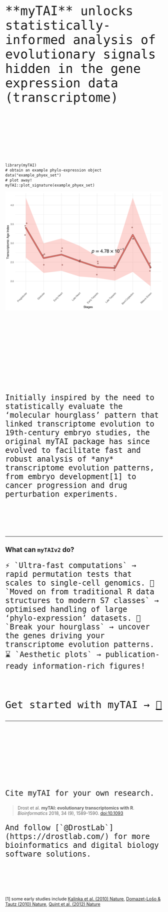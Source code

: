 <br/><br/>

<br/><br/>

<br/><br/>

<p style="font-family: &#39;Fira Mono&#39;, monospace; font-size: 2.5rem;">
**myTAI** unlocks statistically-informed analysis of evolutionary
signals hidden in the gene expression data (transcriptome)
</p>

<br/><br/>

<br/><br/>

<br/><br/>

    library(myTAI)
    # obtain an example phylo-expression object
    data("example_phyex_set")
    # plot away!
    myTAI::plot_signature(example_phyex_set)  

<img src="man/figures/plot_signature.svg" alt="plot_signature" style="display: block; margin: auto;" />

<br/><br/>

<br/><br/>

<br/><br/>

<br/><br/>

<br/><br/>

<p style="font-family: &#39;Fira Mono&#39;, monospace; font-size: 1.5rem;">
Initially inspired by the need to statistically evaluate the ‘molecular
hourglass’ pattern that linked transcriptome evolution to 19th-century
embryo studies, the original myTAI package has since evolved to
facilitate fast and robust analysis of *any* transcriptome evolution
patterns, from embryo development[1] to cancer progression and drug
perturbation experiments.
</p>

<br/><br/>

<br/><br/>

------------------------------------------------------------------------

## What can `myTAIv2` do?

<p style="font-family: &#39;Fira Mono&#39;, monospace; font-size: 1.5rem;">
⚡ `Ultra-fast computations` → rapid permutation tests that scales to
single-cell genomics.  
🦾 `Moved on from traditional R data structures to modern S7 classes` →
optimised handling of large ‘phylo-expression’ datasets.  
🔨 `Break your hourglass` → uncover the genes driving your transcriptome
evolution patterns.  
⌛ `Aesthetic plots` → publication-ready information-rich figures!
</p>

<br/><br/>

<p style="font-family: &#39;Fira Mono&#39;, monospace; font-size: 2rem;">
Get started with myTAI →
<a href="articles/myTAI.html" class="btn btn-outline-light" style="font-family: 'Fira Mono', monospace; font-size: 2rem;">
🍹 </a>
</p>

------------------------------------------------------------------------

<br/><br/>

<br/><br/>

<br/><br/>

<br/><br/>

<p style="font-family: &#39;Fira Mono&#39;, monospace; font-size: 1.5rem;">
Cite myTAI for your own research.
</p>
<p style="font-family: &#39;Fira Mono&#39;, monospace; font-size: 1.5rem;">

> Drost et al. **myTAI: evolutionary transcriptomics with R**.
> *Bioinformatics* 2018, 34 (9), 1589-1590.
> [doi:10.1093](https://academic.oup.com/bioinformatics/advance-article/doi/10.1093/bioinformatics/btx835/4772684)

</p>
<p style="font-family: &#39;Fira Mono&#39;, monospace; font-size: 1.5rem;">
And follow [`@DrostLab`](https://drostlab.com/) for more bioinformatics
and digital biology software solutions.
</p>

<br/><br/>

<br/><br/>

[1] some early studies include [Kalinka et al. (2010)
Nature](https://www.nature.com/articles/nature09634), [Domazet-Lošo &
Tautz (2010) Nature](https://www.nature.com/articles/nature09632),
[Quint et al. (2012)
Nature](https://www.nature.com/articles/nature11394)
